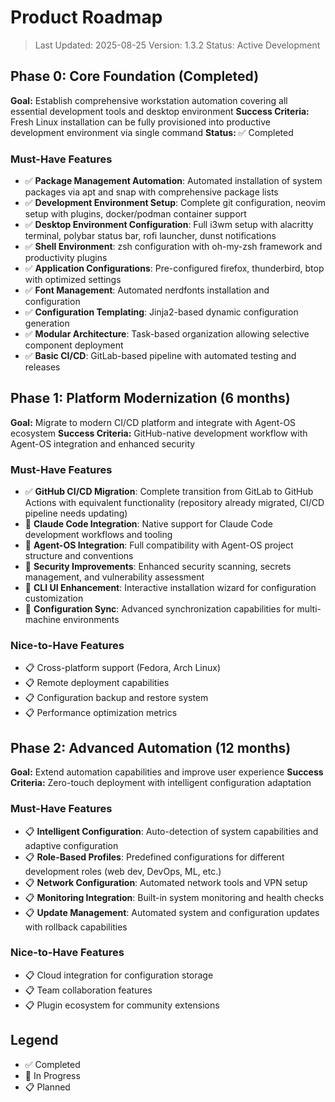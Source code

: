 # Product Roadmap

> Last Updated: 2025-08-25
> Version: 1.3.2
> Status: Active Development

## Phase 0: Core Foundation (Completed)

**Goal:** Establish comprehensive workstation automation covering all essential development tools and desktop environment
**Success Criteria:** Fresh Linux installation can be fully provisioned into productive development environment via single command
**Status:** ✅ Completed

### Must-Have Features

- ✅ **Package Management Automation**: Automated installation of system packages via apt and snap with comprehensive package lists
- ✅ **Development Environment Setup**: Complete git configuration, neovim setup with plugins, docker/podman container support
- ✅ **Desktop Environment Configuration**: Full i3wm setup with alacritty terminal, polybar status bar, rofi launcher, dunst notifications
- ✅ **Shell Environment**: zsh configuration with oh-my-zsh framework and productivity plugins
- ✅ **Application Configurations**: Pre-configured firefox, thunderbird, btop with optimized settings
- ✅ **Font Management**: Automated nerdfonts installation and configuration
- ✅ **Configuration Templating**: Jinja2-based dynamic configuration generation
- ✅ **Modular Architecture**: Task-based organization allowing selective component deployment
- ✅ **Basic CI/CD**: GitLab-based pipeline with automated testing and releases

## Phase 1: Platform Modernization (6 months)

**Goal:** Migrate to modern CI/CD platform and integrate with Agent-OS ecosystem
**Success Criteria:** GitHub-native development workflow with Agent-OS integration and enhanced security

### Must-Have Features

- ✅ **GitHub CI/CD Migration**: Complete transition from GitLab to GitHub Actions with equivalent functionality (repository already migrated, CI/CD pipeline needs updating)
- 🔄 **Claude Code Integration**: Native support for Claude Code development workflows and tooling
- 🔄 **Agent-OS Integration**: Full compatibility with Agent-OS project structure and conventions
- 🔄 **Security Improvements**: Enhanced security scanning, secrets management, and vulnerability assessment
- 🔄 **CLI UI Enhancement**: Interactive installation wizard for configuration customization
- 🔄 **Configuration Sync**: Advanced synchronization capabilities for multi-machine environments

### Nice-to-Have Features

- 📋 Cross-platform support (Fedora, Arch Linux)
- 📋 Remote deployment capabilities
- 📋 Configuration backup and restore system
- 📋 Performance optimization metrics

## Phase 2: Advanced Automation (12 months)

**Goal:** Extend automation capabilities and improve user experience
**Success Criteria:** Zero-touch deployment with intelligent configuration adaptation

### Must-Have Features

- 📋 **Intelligent Configuration**: Auto-detection of system capabilities and adaptive configuration
- 📋 **Role-Based Profiles**: Predefined configurations for different development roles (web dev, DevOps, ML, etc.)
- 📋 **Network Configuration**: Automated network tools and VPN setup
- 📋 **Monitoring Integration**: Built-in system monitoring and health checks
- 📋 **Update Management**: Automated system and configuration updates with rollback capabilities

### Nice-to-Have Features

- 📋 Cloud integration for configuration storage
- 📋 Team collaboration features
- 📋 Plugin ecosystem for community extensions

## Legend

- ✅ Completed
- 🔄 In Progress
- 📋 Planned
